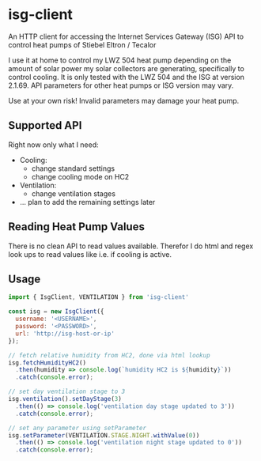 # isg-client
An HTTP client for accessing the Internet Services Gateway (ISG) API to control heat pumps of Stiebel Eltron / Tecalor

I use it at home to control my LWZ 504 heat pump depending on the amount of solar power
my solar collectors are generating, specifically to control cooling.
It is only tested with the LWZ 504 and the ISG at version 2.1.69.
API parameters for other heat pumps or ISG version may vary.

Use at your own risk! Invalid parameters may damage your heat pump.

## Supported API

Right now only what I need:

- Cooling: 
  - change standard settings
  - change cooling mode on HC2
- Ventilation:
  - change ventilation stages
- ... plan to add the remaining settings later

## Reading Heat Pump Values

There is no clean API to read values available.
Therefor I do html and regex look ups to read values like i.e. if cooling is active.

## Usage

```javascript
import { IsgClient, VENTILATION } from 'isg-client'

const isg = new IsgClient({
  username: '<USERNAME>',
  password: '<PASSWORD>',
  url: 'http://isg-host-or-ip'
});

// fetch relative humidity from HC2, done via html lookup
isg.fetchHumidityHC2()
  .then(humidity => console.log(`humidity HC2 is ${humidity}`))
  .catch(console.error);

// set day ventilation stage to 3
isg.ventilation().setDayStage(3)
  .then(() => console.log('ventilation day stage updated to 3'))
  .catch(console.error);

// set any parameter using setParameter
isg.setParameter(VENTILATION.STAGE.NIGHT.withValue(0))
  .then(() => console.log('ventilation night stage updated to 0'))
  .catch(console.error);
```
